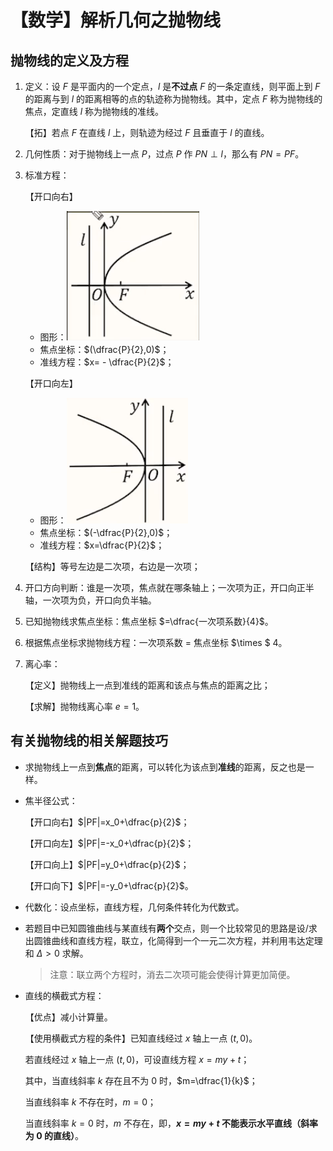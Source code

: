 # 【数学】解析几何之抛物线

## 抛物线的定义及方程

1. 定义：设 $F$ 是平面内的一个定点，$l$ 是**不过点** $F$ 的一条定直线，则平面上到 $F$ 的距离与到 $l$ 的距离相等的点的轨迹称为抛物线。其中，定点 $F$ 称为抛物线的焦点，定直线 $l$ 称为抛物线的准线。

   【拓】若点 $F$ 在直线 $l$ 上，则轨迹为经过 $F$ 且垂直于 $l$ 的直线。

2. 几何性质：对于抛物线上一点 $P$，过点 $P$ 作 $PN \perp l$，那么有 $PN=PF$。

3. 标准方程：

   【开口向右】

   - 图形：![image-20231204141701067](./assets/image-20231204141701067.png)
   - 焦点坐标：$(\dfrac{P}{2},0)$；
   - 准线方程：$x= - \dfrac{P}{2}$；

   【开口向左】

   - 图形：![image-20231204141809967](./assets/image-20231204141809967.png)
   - 焦点坐标：$(-\dfrac{P}{2},0)$；
   - 准线方程：$x=\dfrac{P}{2}$；

   【结构】等号左边是二次项，右边是一次项；

 4. 开口方向判断：谁是一次项，焦点就在哪条轴上；一次项为正，开口向正半轴，一次项为负，开口向负半轴。

 5. 已知抛物线求焦点坐标：焦点坐标 $=\dfrac{一次项系数}{4}$。

 6. 根据焦点坐标求抛物线方程：一次项系数 $=$ 焦点坐标 $\times $ 4。

 7. 离心率：

    【定义】抛物线上一点到准线的距离和该点与焦点的距离之比；

    【求解】抛物线离心率 $e=1$。

## 有关抛物线的相关解题技巧

- 求抛物线上一点到**焦点**的距离，可以转化为该点到**准线**的距离，反之也是一样。

- 焦半径公式：

  【开口向右】$|PF|=x_0+\dfrac{p}{2}$；

  【开口向左】$|PF|=-x_0+\dfrac{p}{2}$；

  【开口向上】$|PF|=y_0+\dfrac{p}{2}$；

  【开口向下】$|PF|=-y_0+\dfrac{p}{2}$。
  
- 代数化：设点坐标，直线方程，几何条件转化为代数式。

- 若题目中已知圆锥曲线与某直线有**两个**交点，则一个比较常见的思路是设/求出圆锥曲线和直线方程，联立，化简得到一个一元二次方程，并利用韦达定理和 $\Delta >0$ 求解。

  > 注意：联立两个方程时，消去二次项可能会使得计算更加简便。

- 直线的横截式方程：

  【优点】减小计算量。

  【使用横截式方程的条件】已知直线经过 $x$ 轴上一点 $(t,0)$。

  若直线经过 $x$ 轴上一点 $(t,0)$，可设直线方程 $x=my+t$；

  其中，当直线斜率 $k$ 存在且不为 $0$ 时，$m=\dfrac{1}{k}$；

  当直线斜率 $k$ 不存在时，$m=0$；

  当直线斜率 $k=0$ 时，$m$ 不存在，即，**$x=my+t$ 不能表示水平直线（斜率为 $0$ 的直线）**。

  



